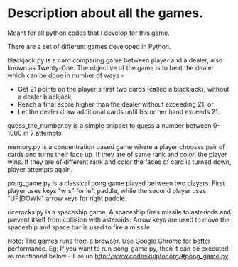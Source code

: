 # Description about all the games.
Meant for all python codes that I develop for this game.

There are a set of different games developed in Python.

blackjack.py is a card comparing game between player and a dealer, also known as Twenty-One. 
The objective of the game is to beat the dealer which can be done in number of ways -
- Get 21 points on the player's first two cards (called a blackjack), without a dealer blackjack;
- Reach a final score higher than the dealer without exceeding 21; or
- Let the dealer draw additional cards until his or her hand exceeds 21.

guess_the_number.py is a simple snippet to guess a number between 0-1000 in 7 attempts

memory.py is a concentration based game where a player chooses pair of cards and turns their face up. If they are of same rank and color, the player wins. If they are of different rank and color the faces of card is turned down, player attempts again.

pong_game.py is a classical pong game played between two players. First player uses keys "w|s" for left paddle, while the second player uses "UP|DOWN" arrow keys for right paddle.

ricerocks.py is a spaceship game. A spaceship fires missile to asteriods and prevent itself from collision with asteroids. Arrow keys are used to move the spaceship and space bar is used to fire a missile.

Note:
The games runs from a browser. Use Google Chrome for better performance.
Eg: If you want to run pong_game.py, then it can be executed as mentioned below -
Fire up http://www.codeskulptor.org/#pong_game.py
